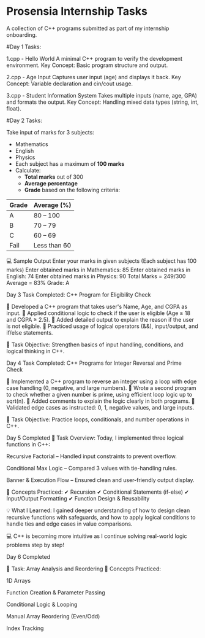 # Prosensia Internship Tasks  
A collection of C++ programs submitted as part of my internship onboarding.

#Day 1 Tasks:

1.cpp - Hello World
A minimal C++ program to verify the development environment.
Key Concept: Basic program structure and output.

2.cpp - Age Input
Captures user input (age) and displays it back.
Key Concept: Variable declaration and cin/cout usage.

3.cpp - Student Information System
Takes multiple inputs (name, age, GPA) and formats the output.
Key Concept: Handling mixed data types (string, int, float).

#Day 2 Tasks:

Take input of marks for 3 subjects:
  - Mathematics
  - English
  - Physics
- Each subject has a maximum of **100 marks**
- Calculate:
  - **Total marks** out of 300
  - **Average percentage**
  - **Grade** based on the following criteria:

| Grade | Average (%)    |
|-------|----------------|
| A     | 80 – 100       |
| B     | 70 – 79        |
| C     | 60 – 69        |
| Fail  | Less than 60   |

💻 Sample Output
Enter your marks in given subjects (Each subject has 100 marks)
Enter obtained marks in Mathematics:
85
Enter obtained marks in English:
74
Enter obtained marks in Physics:
90
Total Marks = 249/300
Average = 83%
Grade: A

Day 3 Task Completed: C++ Program for Eligibility Check

🔹 Developed a C++ program that takes user's Name, Age, and CGPA as input.
🔹 Applied conditional logic to check if the user is eligible (Age ≥ 18 and CGPA ≥ 2.5).
🔹 Added detailed output to explain the reason if the user is not eligible.
🔹 Practiced usage of logical operators (&&), input/output, and if/else statements.

📌 Task Objective: Strengthen basics of input handling, conditions, and logical thinking in C++.


Day 4 Task Completed: C++ Programs for Integer Reversal and Prime Check

🔹 Implemented a C++ program to reverse an integer using a loop with edge case handling (0, negative, and large numbers).
🔹 Wrote a second program to check whether a given number is prime, using efficient loop logic up to sqrt(n).
🔹 Added comments to explain the logic clearly in both programs.
🔹 Validated edge cases as instructed: 0, 1, negative values, and large inputs.

📌 Task Objective: Practice loops, conditionals, and number operations in C++.                                      

Day 5 Completed
🔹 Task Overview:
Today, I implemented three logical functions in C++:

Recursive Factorial – Handled input constraints to prevent overflow.

Conditional Max Logic – Compared 3 values with tie-handling rules.

Banner & Execution Flow – Ensured clean and user-friendly output display.

🔧 Concepts Practiced:
✔ Recursion
✔ Conditional Statements (if-else)
✔ Input/Output Formatting
✔ Function Design & Reusability

💡 What I Learned:
I gained deeper understanding of how to design clean recursive functions with safeguards, and how to apply logical conditions to handle ties and edge cases in value comparisons.

💻 C++ is becoming more intuitive as I continue solving real-world logic problems step by step!

Day 6 Completed

🧮 Task: Array Analysis and Reordering
🔧 Concepts Practiced:

1D Arrays

Function Creation & Parameter Passing

Conditional Logic & Looping

Manual Array Reordering (Even/Odd)

Index Tracking




